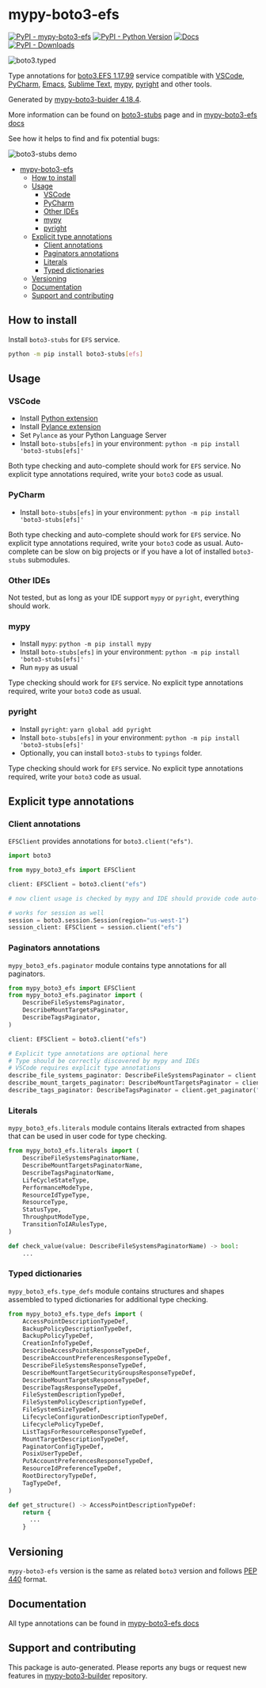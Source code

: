 <a id="mypy-boto3-efs"></a>

# mypy-boto3-efs

[![PyPI - mypy-boto3-efs](https://img.shields.io/pypi/v/mypy-boto3-efs.svg?color=blue)](https://pypi.org/project/mypy-boto3-efs)
[![PyPI - Python Version](https://img.shields.io/pypi/pyversions/mypy-boto3-efs.svg?color=blue)](https://pypi.org/project/mypy-boto3-efs)
[![Docs](https://img.shields.io/readthedocs/mypy-boto3-builder.svg?color=blue)](https://mypy-boto3-builder.readthedocs.io/)
[![PyPI - Downloads](https://img.shields.io/pypi/dw/mypy-boto3-efs?color=blue)](https://pypistats.org/packages/mypy-boto3-efs)

![boto3.typed](https://github.com/vemel/mypy_boto3_builder/raw/master/logo.png)

Type annotations for
[boto3.EFS 1.17.99](https://boto3.amazonaws.com/v1/documentation/api/1.17.99/reference/services/efs.html#EFS)
service compatible with [VSCode](https://code.visualstudio.com/),
[PyCharm](https://www.jetbrains.com/pycharm/),
[Emacs](https://www.gnu.org/software/emacs/),
[Sublime Text](https://www.sublimetext.com/),
[mypy](https://github.com/python/mypy),
[pyright](https://github.com/microsoft/pyright) and other tools.

Generated by
[mypy-boto3-buider 4.18.4](https://github.com/vemel/mypy_boto3_builder).

More information can be found on
[boto3-stubs](https://pypi.org/project/boto3-stubs/) page and in
[mypy-boto3-efs docs](https://vemel.github.io/boto3_stubs_docs/mypy_boto3_efs/)

See how it helps to find and fix potential bugs:

![boto3-stubs demo](https://github.com/vemel/mypy_boto3_builder/raw/master/demo.gif)

- [mypy-boto3-efs](#mypy-boto3-efs)
  - [How to install](#how-to-install)
  - [Usage](#usage)
    - [VSCode](#vscode)
    - [PyCharm](#pycharm)
    - [Other IDEs](#other-ides)
    - [mypy](#mypy)
    - [pyright](#pyright)
  - [Explicit type annotations](#explicit-type-annotations)
    - [Client annotations](#client-annotations)
    - [Paginators annotations](#paginators-annotations)
    - [Literals](#literals)
    - [Typed dictionaries](#typed-dictionaries)
  - [Versioning](#versioning)
  - [Documentation](#documentation)
  - [Support and contributing](#support-and-contributing)

<a id="how-to-install"></a>

## How to install

Install `boto3-stubs` for `EFS` service.

```bash
python -m pip install boto3-stubs[efs]
```

<a id="usage"></a>

## Usage

<a id="vscode"></a>

### VSCode

- Install
  [Python extension](https://marketplace.visualstudio.com/items?itemName=ms-python.python)
- Install
  [Pylance extension](https://marketplace.visualstudio.com/items?itemName=ms-python.vscode-pylance)
- Set `Pylance` as your Python Language Server
- Install `boto-stubs[efs]` in your environment:
  `python -m pip install 'boto3-stubs[efs]'`

Both type checking and auto-complete should work for `EFS` service. No explicit
type annotations required, write your `boto3` code as usual.

<a id="pycharm"></a>

### PyCharm

- Install `boto-stubs[efs]` in your environment:
  `python -m pip install 'boto3-stubs[efs]'`

Both type checking and auto-complete should work for `EFS` service. No explicit
type annotations required, write your `boto3` code as usual. Auto-complete can
be slow on big projects or if you have a lot of installed `boto3-stubs`
submodules.

<a id="other-ides"></a>

### Other IDEs

Not tested, but as long as your IDE support `mypy` or `pyright`, everything
should work.

<a id="mypy"></a>

### mypy

- Install `mypy`: `python -m pip install mypy`
- Install `boto-stubs[efs]` in your environment:
  `python -m pip install 'boto3-stubs[efs]'`
- Run `mypy` as usual

Type checking should work for `EFS` service. No explicit type annotations
required, write your `boto3` code as usual.

<a id="pyright"></a>

### pyright

- Install `pyright`: `yarn global add pyright`
- Install `boto-stubs[efs]` in your environment:
  `python -m pip install 'boto3-stubs[efs]'`
- Optionally, you can install `boto3-stubs` to `typings` folder.

Type checking should work for `EFS` service. No explicit type annotations
required, write your `boto3` code as usual.

<a id="explicit-type-annotations"></a>

## Explicit type annotations

<a id="client-annotations"></a>

### Client annotations

`EFSClient` provides annotations for `boto3.client("efs")`.

```python
import boto3

from mypy_boto3_efs import EFSClient

client: EFSClient = boto3.client("efs")

# now client usage is checked by mypy and IDE should provide code auto-complete

# works for session as well
session = boto3.session.Session(region="us-west-1")
session_client: EFSClient = session.client("efs")
```

<a id="paginators-annotations"></a>

### Paginators annotations

`mypy_boto3_efs.paginator` module contains type annotations for all paginators.

```python
from mypy_boto3_efs import EFSClient
from mypy_boto3_efs.paginator import (
    DescribeFileSystemsPaginator,
    DescribeMountTargetsPaginator,
    DescribeTagsPaginator,
)

client: EFSClient = boto3.client("efs")

# Explicit type annotations are optional here
# Type should be correctly discovered by mypy and IDEs
# VSCode requires explicit type annotations
describe_file_systems_paginator: DescribeFileSystemsPaginator = client.get_paginator("describe_file_systems")
describe_mount_targets_paginator: DescribeMountTargetsPaginator = client.get_paginator("describe_mount_targets")
describe_tags_paginator: DescribeTagsPaginator = client.get_paginator("describe_tags")
```

<a id="literals"></a>

### Literals

`mypy_boto3_efs.literals` module contains literals extracted from shapes that
can be used in user code for type checking.

```python
from mypy_boto3_efs.literals import (
    DescribeFileSystemsPaginatorName,
    DescribeMountTargetsPaginatorName,
    DescribeTagsPaginatorName,
    LifeCycleStateType,
    PerformanceModeType,
    ResourceIdTypeType,
    ResourceType,
    StatusType,
    ThroughputModeType,
    TransitionToIARulesType,
)

def check_value(value: DescribeFileSystemsPaginatorName) -> bool:
    ...
```

<a id="typed-dictionaries"></a>

### Typed dictionaries

`mypy_boto3_efs.type_defs` module contains structures and shapes assembled to
typed dictionaries for additional type checking.

```python
from mypy_boto3_efs.type_defs import (
    AccessPointDescriptionTypeDef,
    BackupPolicyDescriptionTypeDef,
    BackupPolicyTypeDef,
    CreationInfoTypeDef,
    DescribeAccessPointsResponseTypeDef,
    DescribeAccountPreferencesResponseTypeDef,
    DescribeFileSystemsResponseTypeDef,
    DescribeMountTargetSecurityGroupsResponseTypeDef,
    DescribeMountTargetsResponseTypeDef,
    DescribeTagsResponseTypeDef,
    FileSystemDescriptionTypeDef,
    FileSystemPolicyDescriptionTypeDef,
    FileSystemSizeTypeDef,
    LifecycleConfigurationDescriptionTypeDef,
    LifecyclePolicyTypeDef,
    ListTagsForResourceResponseTypeDef,
    MountTargetDescriptionTypeDef,
    PaginatorConfigTypeDef,
    PosixUserTypeDef,
    PutAccountPreferencesResponseTypeDef,
    ResourceIdPreferenceTypeDef,
    RootDirectoryTypeDef,
    TagTypeDef,
)

def get_structure() -> AccessPointDescriptionTypeDef:
    return {
      ...
    }
```

<a id="versioning"></a>

## Versioning

`mypy-boto3-efs` version is the same as related `boto3` version and follows
[PEP 440](https://www.python.org/dev/peps/pep-0440/) format.

<a id="documentation"></a>

## Documentation

All type annotations can be found in
[mypy-boto3-efs docs](https://vemel.github.io/boto3_stubs_docs/mypy_boto3_efs/)

<a id="support-and-contributing"></a>

## Support and contributing

This package is auto-generated. Please reports any bugs or request new features
in [mypy-boto3-builder](https://github.com/vemel/mypy_boto3_builder/issues/)
repository.
